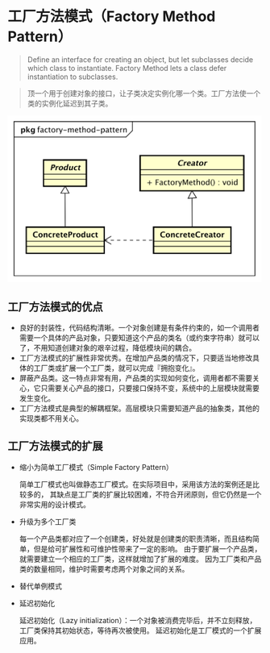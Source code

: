 # 工厂方法模式（Factory Method Pattern）

> Define an interface for creating an object, but let subclasses decide which class to instantiate.
> Factory Method lets a class defer instantiation to subclasses.

> 顶一个用于创建对象的接口，让子类决定实例化哪一个类。工厂方法使一个类的实例化延迟到其子类。

![factory-method-pattern](../res/images/factory-method-pattern.svg)

## 工厂方法模式的优点

* 良好的封装性，代码结构清晰。一个对象创建是有条件约束的，如一个调用者需要一个具体的产品对象，只要知道这个产品的类名（或约束字符串）就可以了，不用知道创建对象的艰辛过程，降低模块间的耦合。
* 工厂方法模式的扩展性非常优秀。在增加产品类的情况下，只要适当地修改具体的工厂类或扩展一个工厂类，就可以完成『拥抱变化』。
* 屏蔽产品类。这一特点非常有用，产品类的实现如何变化，调用者都不需要关心，它只需要关心产品的接口，只要接口保持不变，系统中的上层模块就需要发生变化。
* 工厂方法模式是典型的解耦框架。高层模块只需要知道产品的抽象类，其他的实现类都不用关心。

## 工厂方法模式的扩展

* 缩小为简单工厂模式（Simple Factory Pattern）

    简单工厂模式也叫做静态工厂模式。在实际项目中，采用该方法的案例还是比较多的，
    其缺点是工厂类的扩展比较困难，不符合开闭原则，但它仍然是一个非常实用的设计模式。

* 升级为多个工厂类

    每一个产品类都对应了一个创建类，好处就是创建类的职责清晰，而且结构简单，但是给可扩展性和可维护性带来了一定的影响。
    由于要扩展一个产品类，就需要建立一个相应的工厂类，这样就增加了扩展的难度。
    因为工厂类和产品类的数量相同，维护时需要考虑两个对象之间的关系。

* 替代单例模式

* 延迟初始化

    延迟初始化（Lazy initialization）：一个对象被消费完毕后，并不立刻释放，工厂类保持其初始状态，等待再次被使用。
    延迟初始化是工厂模式的一个扩展应用。
